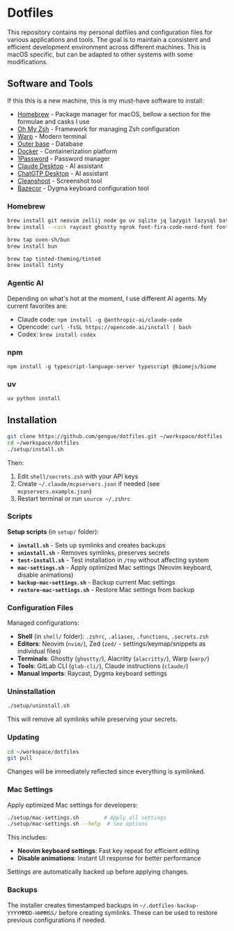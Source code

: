 # Dotfiles

This repository contains my personal dotfiles and configuration files for various applications and tools. The goal is to maintain a consistent and efficient development environment across different machines. This is macOS specific, but can be adapted to other systems with some modifications.

## Software and Tools

If this this is a new machine, this is my must-have software to install:

- [Homebrew](https://brew.sh/) - Package manager for macOS, bellow a section for the formulae and casks I use
- [Oh My Zsh](https://ohmyz.sh/#install) - Framework for managing Zsh configuration
- [Warp](https://app.warp.dev/get_warp?package=dmg) - Modern terminal
- [Outer base](https://www.outerbase.com/downloads/) - Database
- [Docker](https://docs.docker.com/desktop/setup/install/mac-install/) - Containerization platform
- [1Password](https://1password.com/downloads/mac) - Password manager
- [Claude Desktop](https://claude.ai/download) - AI assistant
- [ChatGTP Desktop](https://openai.com/chatgpt/desktop/) - AI assistant
- [Cleanshoot](https://licenses.cleanshot.com/download/cleanshotx) - Screenshot tool
- [Bazecor](https://github.com/Dygmalab/Bazecor) - Dygma keyboard configuration tool

### Homebrew

```bash
brew install git neovim zellij node go uv sqlite jq lazygit lazysql bat ripgrep libpng jpeg ncurses chafa graphviz graphicsmagick tree-sitter fzf ripgrep fd gh glab
brew install --cask raycast ghostty ngrok font-fira-code-nerd-font font-hack-nerd-font font-meslo-lg-nerd-font font-ibm-plex-mono 

brew tap oven-sh/bun
brew install bun

brew tap tinted-theming/tinted
brew install tinty

````

### Agentic AI 

Depending on what's hot at the moment, I use different AI agents. My current favorites are:

- Claude code: `npm install -g @anthropic-ai/claude-code` 
- Opencode: `curl -fsSL https://opencode.ai/install | bash`
- Codex: `brew install codex`

### npm

```
npm install -g typescript-language-server typescript @biomejs/biome
```

### uv

```bash
uv python install
````

## Installation

```bash
git clone https://github.com/gengue/dotfiles.git ~/workspace/dotfiles
cd ~/workspace/dotfiles
./setup/install.sh
```

Then:
1. Edit `shell/secrets.zsh` with your API keys
2. Create `~/.claude/mcpservers.json` if needed (see `mcpservers.example.json`)
3. Restart terminal or run `source ~/.zshrc`

### Scripts

**Setup scripts** (in `setup/` folder):
- **`install.sh`** - Sets up symlinks and creates backups
- **`uninstall.sh`** - Removes symlinks, preserves secrets
- **`test-install.sh`** - Test installation in `/tmp` without affecting system
- **`mac-settings.sh`** - Apply optimized Mac settings (Neovim keyboard, disable animations)
- **`backup-mac-settings.sh`** - Backup current Mac settings
- **`restore-mac-settings.sh`** - Restore Mac settings from backup

### Configuration Files

Managed configurations:
- **Shell** (in `shell/` folder): `.zshrc`, `.aliases`, `.functions`, `.secrets.zsh`
- **Editors**: Neovim (`nvim/`), Zed (`zed/` - settings/keymap/snippets as individual files)
- **Terminals**: Ghostty (`ghostty/`), Alacritty (`alacritty/`), Warp (`warp/`)
- **Tools**: GitLab CLI (`glab-cli/`), Claude instructions (`claude/`)
- **Manual imports**: Raycast, Dygma keyboard settings

### Uninstallation

```bash
./setup/uninstall.sh
```

This will remove all symlinks while preserving your secrets.

### Updating

```bash
cd ~/workspace/dotfiles
git pull
```

Changes will be immediately reflected since everything is symlinked.

### Mac Settings

Apply optimized Mac settings for developers:

```bash
./setup/mac-settings.sh        # Apply all settings
./setup/mac-settings.sh --help  # See options
```

This includes:
- **Neovim keyboard settings**: Fast key repeat for efficient editing
- **Disable animations**: Instant UI response for better performance

Settings are automatically backed up before applying changes.

### Backups

The installer creates timestamped backups in `~/.dotfiles-backup-YYYYMMDD-HHMMSS/` before creating symlinks. These can be used to restore previous configurations if needed.
